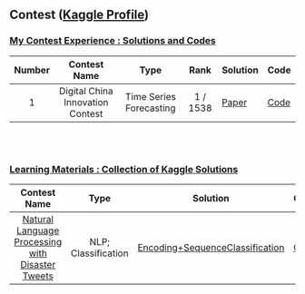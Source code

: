 ## Contest ([Kaggle Profile](https://www.kaggle.com/xinyi0919))

### [My Contest Experience : Solutions and Codes](https://github.com/XiN0919/Competition/tree/main/Competition%20Experience)
| Number | Contest Name | Type | Rank | Solution | Code |
| :-: | :-: | :---: | :---: | :--- | :---|
| 1 |  Digital China Innovation Contest | Time Series Forecasting |  1 / 1538 | [Paper]() | [Code](https://github.com/XiN0919/DriftTrajectory) |

<br>
<br>

### [Learning Materials : Collection of Kaggle Solutions](https://github.com/XiN0919/Competition/tree/main/Learning%20Materials)
| Contest Name | Type | Solution | Code |
| :-: | :---: | :---: | :---|
| [Natural Language Processing with Disaster Tweets](https://www.kaggle.com/competitions/nlp-getting-started/overview/description) | NLP;<br>Classification| [Encoding+SequenceClassification](https://github.com/XiN0919/Competition/tree/main/Learning%20Materials/Natural%20Language%20Processing%20with%20Disaster%20Tweets) | [Code](https://github.com/XiN0919/Competition/tree/main/Learning%20Materials/Natural%20Language%20Processing%20with%20Disaster%20Tweets) |
